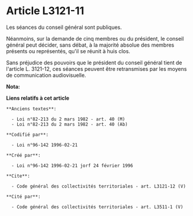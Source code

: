 # Article L3121-11

Les séances du conseil général sont publiques. 

Néanmoins, sur la demande de cinq membres ou du président, le conseil général peut décider, sans débat, à la majorité absolue
des membres présents ou représentés, qu'il se réunit à huis clos. 

Sans préjudice des pouvoirs que le président du conseil général tient de l'article L. 3121-12, ces séances peuvent être
retransmises par les moyens de communication audiovisuelle.

**Nota:**



**Liens relatifs à cet article**

	**Anciens textes**:

	  - Loi n°82-213 du 2 mars 1982 - art. 40 (M)
	  - Loi n°82-213 du 2 mars 1982 - art. 40 (Ab)

	**Codifié par**:

	  - Loi n°96-142 1996-02-21

	**Créé par**:

	  - Loi n°96-142 1996-02-21 jorf 24 février 1996

	**Cite**:

	  - Code général des collectivités territoriales - art. L3121-12 (V)

	**Cité par**:

	  - Code général des collectivités territoriales - art. L3511-1 (V)
